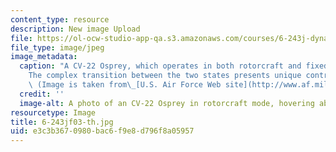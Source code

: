 ```yaml
---
content_type: resource
description: New image Upload
file: https://ol-ocw-studio-app-qa.s3.amazonaws.com/courses/6-243j-dynamics-of-nonlinear-systems-fall-2003/e3c3b3670980bac6f9e8d796f8a05957_6-243jf03-th.jpg
file_type: image/jpeg
image_metadata:
  caption: "A CV-22 Osprey, which operates in both rotorcraft and fixed-wing configurations.\_\
    The complex transition between the two states presents unique control challenges.\
    \ (Image is taken from\_[U.S. Air Force Web site](http://www.af.mil).)"
  credit: ''
  image-alt: A photo of an CV-22 Osprey in rotorcraft mode, hovering above the ground.
resourcetype: Image
title: 6-243jf03-th.jpg
uid: e3c3b367-0980-bac6-f9e8-d796f8a05957
---
```

